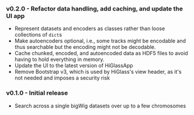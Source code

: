 ### v0.2.0 - Refactor data handling, add caching, and update the UI app

- Represent datasets and encoders as classes rather than loose collections of `dict`s
- Make autoencoders optional, i.e., some tracks might be encodable and thus searchable but the encoding might not be decodable.
- Cache chunked, encoded, and autoencoded data as HDF5 files to avoid having to hold everything in memory.
- Update the UI to the latest version of HiGlassApp
- Remove Bootstrap v3, which is used by HiGlass's view header, as it's not needed and imposes a security risk

### v0.1.0 - Initial release

- Search across a single bigWig datasets over up to a few chromosomes
